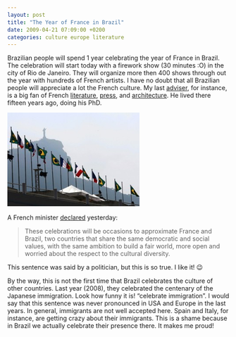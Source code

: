 ```yaml
---
layout: post
title: "The Year of France in Brazil"
date: 2009-04-21 07:09:00 +0200
categories: culture europe literature
---
```


Brazilian people will spend 1 year celebrating the year of France in Brazil. The celebration will start today with a firework show (30 minutes :O) in the city of Rio de Janeiro. They will organize more then 400 shows through out the year with hundreds of French artists. I have no doubt that all Brazilian people will appreciate a lot the French culture. My last <a href="http://vfurtado.blogspot.com/">adviser</a>, for instance, is a big fan of French <a href="http://vfurtado.blogspot.com/2008/03/o-inferno-da-biblioteca-franois.html">literature</a>, <a href="http://vfurtado.blogspot.com/2009/04/le-foot-transparent.html">press</a>, and <a href="http://vfurtado.blogspot.com/2008/03/memria-fotogrfica-da-europa.html">architecture</a>. He lived there fifteen years ago, doing his PhD.

<a href="http://69.89.31.239/~hildeber/wp-content/uploads/2009/04/year-france-brazil.jpg">![year-france-brazil-300x213.jpg](/images/posts/year-france-brazil-300x213.jpg)</a>

A French minister <a href="http://g1.globo.com/Noticias/Mundo/0,,MUL1091757-5602,00-ANO+DA+FRANCA+NO+BRASIL+APROXIMARA+MAIS+OS+PAISES+DIZ+GOVERNO+FRANCES.html">declared</a> yesterday:

> These celebrations will be occasions to approximate France and Brazil, two countries that share the same democratic and social values, with the same ambition to build a fair world, more open and worried about the respect to the cultural diversity.


 This sentence was said by a politician, but this is so true. I like it! 😉

By the way, this is not the first time that Brazil celebrates the culture of other countries. Last year (2008), they celebrated the centenary of the Japanese immigration. Look how funny it is! “celebrate immigration”. I would say that this sentence was never pronounced in USA and Europe in the last years. In general, immigrants are not well accepted here. Spain and Italy, for instance, are getting crazy about their immigrants. This is a shame because in Brazil we actually celebrate their presence there. It makes me proud!
